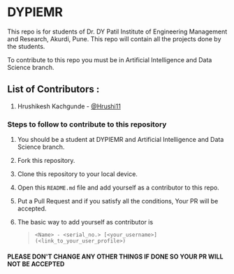 # DYPIEMR
This repo is for students of Dr. DY Patil Institute of Engineering Management and Research, Akurdi, Pune.
This repo will contain all the projects done by the students.

To contribute to this repo you must be in Artificial Intelligence and Data Science branch.

## List of Contributors : <br>
1. Hrushikesh Kachgunde - [@Hrushi11](https://github.com/Hrushi11)

### Steps to follow to contribute to this repository

1. You should be a student at DYPIEMR and Artificial Intelligence and Data Science branch.

2. Fork this repository.

3. Clone this repository to your local device.

4. Open this `README.md` file and add yourself as a contributor to this repo.

5. Put a Pull Request and if you satisfy all the conditions, Your PR will be accepted.

6. The basic way to add yourself as contributor is 
   > `<Name> - <serial_no.> [<your_username>](<link_to_your_user_profile>)`
   
#### PLEASE DON'T CHANGE ANY OTHER THINGS IF DONE SO YOUR PR WILL NOT BE ACCEPTED
